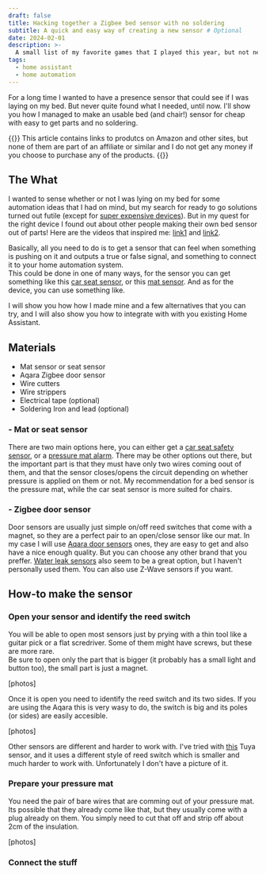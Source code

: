 ```yaml
---
draft: false
title: Hacking together a Zigbee bed sensor with no soldering
subtitle: A quick and easy way of creating a new sensor # Optional
date: 2024-02-01
description: >-
  A small list of my favorite games that I played this year, but not necessarily new games.
tags:
  - home assistant
  - home automation
---
```

For a long time I wanted to have a presence sensor that could see if I was laying on my bed.
But never quite found what I needed, until now. I'll show you how I managed to make an usable bed (and chair!)
sensor for cheap with easy to get parts and no soldering.
<!--more-->

{{<admonition title="Information" bg-color="#00ee88">}}
This article contains links to produtcs on Amazon and other sites, but none of them are part of an affiliate or similar and I do not get any money if you choose to purchase any of the products. 
{{</admonition>}}

## The What
I wanted to sense whether or not I was lying on my bed for some automation ideas that I had on mind, but my search for ready to go solutions turned out futile (except for [super expensive devices](https://www.sleepnumber.com/)). But in my quest for the right device I found out about other people making their own bed sensor out of parts! Here are the videos that inspired me: [link1](link) and [link2](link2).  
 
Basically, all you need to do is to get a sensor that can feel when something is pushing on it and outputs a true or false signal, and something to connect it to your home automation system.  
This could be done in one of many ways, for the sensor you can get something like this [car seat sensor](link), or this [mat sensor](link). And as for the device, you can use something like.  
 
I will show you how how I made mine and a few alternatives that you can try, and I will also show you how to integrate with with you existing Home Assistant.  

## Materials

- Mat sensor or seat sensor
- Aqara Zigbee door sensor
- Wire cutters
- Wire strippers
- Electrical tape (optional)
- Soldering Iron and lead (optional)

### - Mat or seat sensor

There are two main options here, you can either get a [car seat safety sensor](https://www.amazon.com/gp/product/B09WDCWX8K/ref=ppx_yo_dt_b_search_asin_title?ie=UTF8&psc=1), or a [pressure mat alarm](https://www.amazon.com/gp/product/B00GUNX7WY/ref=ppx_yo_dt_b_search_asin_title?ie=UTF8&psc=1). There may be other options out there, but the important part is that they must have only two wires coming oout of them, and that the sensor closes/opens the circuit depending on whether pressure is applied on them or not. My recommendation for a bed sensor is the pressure mat, while the car seat sensor is more suited for chairs.

### - Zigbee door sensor

Door sensors are usually just simple on/off reed switches that come with a magnet, so they are a perfect pair to an open/close sensor like our mat. In my case I will use [Aqara door sensors](https://www.amazon.com/s?k=aqara+door+sensor&crid=13UU5JI6Y5976&sprefix=aqara+door+senso%2Caps%2C123&ref=nb_sb_noss_2) ones, they are easy to get and also have a nice enough quality. But you can choose any other brand that you preffer. 
[Water leak sensors](https://www.amazon.com/Aqara-Water-Leak-Sensor-Kit/dp/B09WQPJBTQ/ref=sr_1_5?crid=1C3GQ7KP397QR&qid=1707037192&sprefix=aqara%20water,aps,146) also seem to be a great option, but I haven't personally used them.
You can also use Z-Wave sensors if you want.

## How-to make the sensor

### Open your sensor and identify the reed switch

You will be able to open most sensors just by prying with a thin tool like a guitar pick or a flat scredriver.
Some of them might have screws, but these are more rare.  
Be sure to open only the part that is bigger (it probably has a small light and button too), the small part is just a magnet.  

[photos]  

Once it is open you need to identify the reed switch and its two sides. If you are using the Aqara this is very wasy to do, the switch is big and its poles (or sides) are easily accesible.  

[photos]  

Other sensors are different and harder to work with. I've tried with [this](https://www.amazon.com/gp/product/B09W8F3ZV1/ref=ppx_yo_dt_b_search_asin_title?ie=UTF8&th=1) Tuya sensor, and it uses a different style of reed switch which is smaller and much harder to work with. Unfortunately I don't have a picture of it.

### Prepare your pressure mat

You need the pair of bare wires that are comming out of your pressure mat. Its possible that they already come like that, but they usually come with a plug already on them. You simply need to cut that off and strip off about 2cm of the insulation.  

[photos]  

### Connect the stuff
